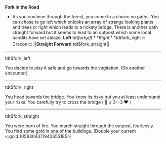 **__Fork in the Road__**
- As you continue through the forest, you come to a choice on paths. You can chose to go left which onlooks an array of strange looking plants and trees or right which leads to a rickety bridge. There is another path straight forward but it seems to lead to an outpost which some local bandits have set ablaze.
**Left** tdt$fork_left
**Right** tdt$fork_right
:fire: Draconic: ||**Straight Forward** tdt$fork_straight||

-------------
tdt$fork_left

You decide to play it safe and go towards the vegitation. (Do another encounter)

-------------
tdt$fork_right

You head towards the bridge. You know its risky but you at least understand your risks. You carefully try to cross the bridge ( 🎲 ≤ 3: -3 ❤️ )

-------------
tdt$fork_straight

You were born of fire. You march straight through the outpost, fearlessly. You find some gold in one of the buildings. (Double your current <:gold:1058304371940655185>)
